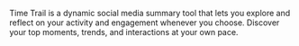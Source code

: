 Time Trail is a dynamic social media summary tool that lets you explore and reflect on your activity and engagement whenever you choose. Discover your top moments, trends, and interactions at your own pace.
